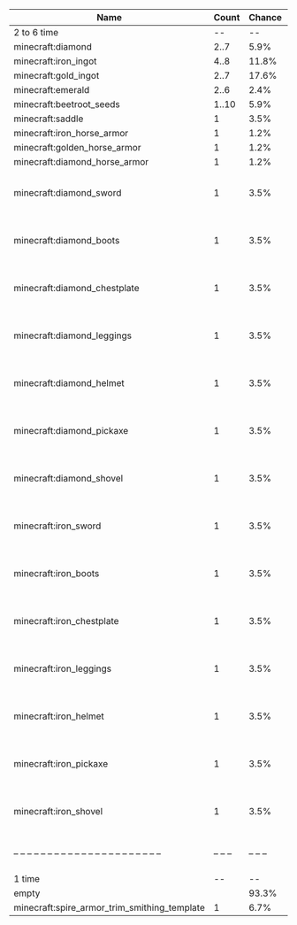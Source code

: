 | Name                                         | Count | Chance | Weight | Comment                                        |
| -------------------------------------------- | ----- | ------ | ------ | ---------------------------------------------- |
| 2 to 6 time                                  |    -- |     -- |     -- |                                                |
| minecraft:diamond                            |  2..7 |   5.9% |   5/85 |                                                |
| minecraft:iron_ingot                         |  4..8 |  11.8% |  10/85 |                                                |
| minecraft:gold_ingot                         |  2..7 |  17.6% |  15/85 |                                                |
| minecraft:emerald                            |  2..6 |   2.4% |   2/85 |                                                |
| minecraft:beetroot_seeds                     | 1..10 |   5.9% |   5/85 |                                                |
| minecraft:saddle                             |     1 |   3.5% |   3/85 |                                                |
| minecraft:iron_horse_armor                   |     1 |   1.2% |   1/85 |                                                |
| minecraft:golden_horse_armor                 |     1 |   1.2% |   1/85 |                                                |
| minecraft:diamond_horse_armor                |     1 |   1.2% |   1/85 |                                                |
| minecraft:diamond_sword                      |     1 |   3.5% |   3/85 | enchantments: {levels: 20..39, treasure: true} |
| minecraft:diamond_boots                      |     1 |   3.5% |   3/85 | enchantments: {levels: 20..39, treasure: true} |
| minecraft:diamond_chestplate                 |     1 |   3.5% |   3/85 | enchantments: {levels: 20..39, treasure: true} |
| minecraft:diamond_leggings                   |     1 |   3.5% |   3/85 | enchantments: {levels: 20..39, treasure: true} |
| minecraft:diamond_helmet                     |     1 |   3.5% |   3/85 | enchantments: {levels: 20..39, treasure: true} |
| minecraft:diamond_pickaxe                    |     1 |   3.5% |   3/85 | enchantments: {levels: 20..39, treasure: true} |
| minecraft:diamond_shovel                     |     1 |   3.5% |   3/85 | enchantments: {levels: 20..39, treasure: true} |
| minecraft:iron_sword                         |     1 |   3.5% |   3/85 | enchantments: {levels: 20..39, treasure: true} |
| minecraft:iron_boots                         |     1 |   3.5% |   3/85 | enchantments: {levels: 20..39, treasure: true} |
| minecraft:iron_chestplate                    |     1 |   3.5% |   3/85 | enchantments: {levels: 20..39, treasure: true} |
| minecraft:iron_leggings                      |     1 |   3.5% |   3/85 | enchantments: {levels: 20..39, treasure: true} |
| minecraft:iron_helmet                        |     1 |   3.5% |   3/85 | enchantments: {levels: 20..39, treasure: true} |
| minecraft:iron_pickaxe                       |     1 |   3.5% |   3/85 | enchantments: {levels: 20..39, treasure: true} |
| minecraft:iron_shovel                        |     1 |   3.5% |   3/85 | enchantments: {levels: 20..39, treasure: true} |
| – – – – – – – – – – – – – – – – – – – – – –  | – – – | – – –  | – – –  | – – – – – – – – – – – – – – – – – – – – – – –  |
| 1 time                                       |    -- |     -- |     -- |                                                |
| empty                                        |       |  93.3% |  14/15 |                                                |
| minecraft:spire_armor_trim_smithing_template |     1 |   6.7% |   1/15 |                                                |
